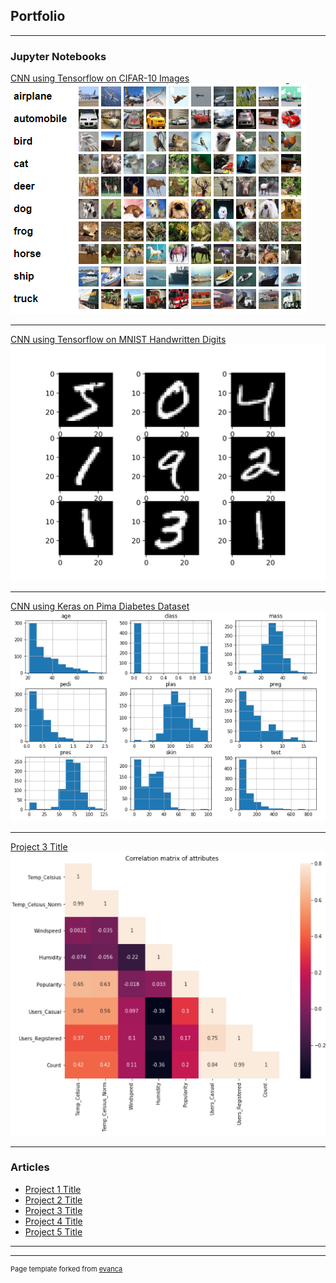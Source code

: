 ## Portfolio

---

### Jupyter Notebooks 

[CNN using Tensorflow on CIFAR-10 Images](/pdf/CIFAR-10_CNN_Classifier.ipynb)
<img src="images/CIFAR-10.png?raw=true"/>

---
[CNN using Tensorflow on MNIST Handwritten Digits](/pdf/MNIST_CNN_Classifier.ipynb)
<img src="images/MNIST.png?raw=true"/>

---
[CNN using Keras on Pima Diabetes Dataset](/pdf/Pima_Diabetes_CNN_Classifier.ipynb)
<img src="images/Pima_Diabetes.png?raw=true"/>

---
[Project 3 Title](/pdf/Bike_Rental_Predictions.ipynb)
<img src="images/Bike_Sharing.png?raw=true"/>

---

### Articles

- [Project 1 Title](http://example.com/)
- [Project 2 Title](http://example.com/)
- [Project 3 Title](http://example.com/)
- [Project 4 Title](http://example.com/)
- [Project 5 Title](http://example.com/)

---




---
<p style="font-size:11px">Page template forked from <a href="https://github.com/evanca/quick-portfolio">evanca</a></p>
<!-- Remove above link if you don't want to attibute -->
